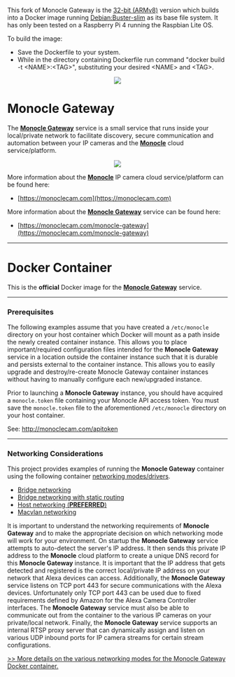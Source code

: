 This fork of Monocle Gateway is the [32-bit (ARMv8)](https://monoclecam.com/monocle-gateway/install/linux-raspi) version which builds into a Docker image running [Debian:Buster-slim](https://hub.docker.com/layers/debian/library/debian/buster-slim/images/sha256-aee124e7c4ace4488a679d30ae9a02eb68e674f983e6066b547dd02b07bc572b?context=explore) as its base file system. It has only been tested on a Raspberry Pi 4 running the Raspbian Lite OS.

To build the image:
- Save the Dockerfile to your system.
- While in the directory containing Dockerfile run command "docker build -t \<NAME>:\<TAG>", substituting your desired \<NAME> and \<TAG>.

<center><a href="https://MonocleCam.com" target="_blank"><img src="http://static.monoclecam.com/banner.gif" style="max-width: 100%; max-height: 100px;"/></a></center>

# Monocle Gateway

The [**Monocle Gateway**](https://monoclecam.com/monocle-gateway) service is a small service that runs inside your local/private network to facilitate discovery, secure communication and automation between your IP cameras and the [**Monocle**](https://monoclecam.com) cloud service/platform.  

<center><a href="http://static.monoclecam.com/monocle-gateway-diagram-wide.png" target="_blank"><img src="http://static.monoclecam.com/monocle-gateway-diagram-wide.png" style="max-width: 800px; max-height: 400px;"/></a></center>

More information about the [**Monocle**](https://monoclecam.com) IP camera cloud service/platform can be found here:
* [https://monoclecam.com](https://monoclecam.com)

More information about the [**Monocle Gateway**](https://monoclecam.com/monocle-gateway) service can be found here:
* [https://monoclecam.com/monocle-gateway](https://monoclecam.com/monocle-gateway)


---

# Docker Container

This is the **official** Docker image for the [**Monocle Gateway**](https://monoclecam.com/monocle-gateway) service.

---

### Prerequisites

The following examples assume that you have created a `/etc/monocle` directory on your host container which Docker will mount as a path inside the newly created container instance.  This allows you to place important/required configuration files intended for the **Monocle Gateway** service in a location outside the container instance such that it is durable and persists external to  the container instance.  This allows you to easily upgrade and destroy/re-create Monocle Gateway container instances without having to manually configure each new/upgraded instance.   

Prior to launching a **Monocle Gateway** instance, you should have acquired a `monocle.token` file containing your Monocle API 
access token.  You must save the `monocle.token` file to the aforementioned `/etc/monocle` directory on your host container.

See:  http://monoclecam.com/apitoken

---

### Networking Considerations

This project provides examples of running the **Monocle Gateway** container using the following container [networking modes/drivers](https://github.com/MonocleCam/monocle-gateway-docker/tree/master/examples).

- [Bridge networking](https://github.com/MonocleCam/monocle-gateway-docker/tree/master/examples/bridge-network)
- [Bridge networking with static routing](https://github.com/MonocleCam/monocle-gateway-docker/tree/master/examples/bridge-routed-network)
- [Host networking (**PREFERRED**)](https://github.com/MonocleCam/monocle-gateway-docker/tree/master/examples/host-network)
- [Macvlan networking](https://github.com/MonocleCam/monocle-gateway-docker/tree/master/examples/macvlan-network)

It is important to understand the networking requirements of **Monocle Gateway** and to make the appropriate decision on which networking mode will work for your environment.  On startup the **Monocle Gateway** service attempts to auto-detect the server's IP address.  It then sends this private IP address to the **Monocle** cloud platform to create a unique DNS record for this **Monocle Gateway** instance.  It is important that the IP address that gets detected and registered is the correct local/private IP address on your network that Alexa devices can access.  Additionally, the **Monocle Gateway** service listens on TCP port 443 for secure communications with the Alexa devices.  Unfortunately only TCP port 443 can be used due to fixed requirements defined by Amazon for the Alexa Camera Controller interfaces.  The **Monocle Gateway** service must also be able to communicate out from the container to the various IP cameras on your private/local network.  Finally, the **Monocle Gateway** service supports an internal RTSP proxy server that can dynamically assign and listen on various UDP inbound ports for IP camera streams for certain stream configurations.

<a href="https://github.com/MonocleCam/monocle-gateway-docker/tree/master/examples">&gt;&gt; More details on the various networking modes for the Monocle Gateway Docker container.</a>
